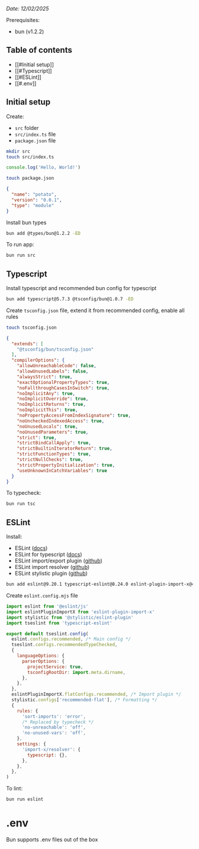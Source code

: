 _Date: 12/02/2025_

Prerequisites:
- bun (v1.2.2)

## Table of contents

- [[#Initial setup]]
- [[#Typescript]]
- [[#ESLint]]
- [[#.env]]
## Initial setup

Create:
- `src` folder
- `src/index.ts` file
- `package.json` file

```bash
mkdir src
touch src/index.ts
```

```typescript
console.log('Hello, World!')
```

```bash
touch package.json
```

```json
{
  "name": "potato",
  "version": "0.0.1",
  "type": "module"
}
```

Install bun types
```bash
bun add @types/bun@1.2.2 -ED
```

To run app:
```bash
bun run src
```

## Typescript

Install typescript and recommended bun config for typescript

```bash
bun add typescript@5.7.3 @tsconfig/bun@1.0.7 -ED
```

Create `tsconfig.json` file, extend it from recommended config, enable all rules
```bash
touch tsconfig.json
```

```json
{
  "extends": [
    "@tsconfig/bun/tsconfig.json"
  ],
  "compilerOptions": {
    "allowUnreachableCode": false,
    "allowUnusedLabels": false,
    "alwaysStrict": true,
    "exactOptionalPropertyTypes": true,
    "noFallthroughCasesInSwitch": true,
    "noImplicitAny": true,
    "noImplicitOverride": true,
    "noImplicitReturns": true,
    "noImplicitThis": true,
    "noPropertyAccessFromIndexSignature": true,
    "noUncheckedIndexedAccess": true,
    "noUnusedLocals": true,
    "noUnusedParameters": true,
    "strict": true,
    "strictBindCallApply": true,
    "strictBuiltinIteratorReturn": true,
    "strictFunctionTypes": true,
    "strictNullChecks": true,
    "strictPropertyInitialization": true,
    "useUnknownInCatchVariables": true
  }
}
```

To typecheck:

```bash
bun run tsc
```
## ESLint

Install:
  * ESLint ([docs](https://eslint.org/docs/latest/use/getting-started))
  * ESLint for typescript ([docs](https://typescript-eslint.io/getting-started))
  * ESLint import/export plugin ([github](https://github.com/un-ts/eslint-plugin-import-x))
  * ESLint import resolver ([github](https://github.com/import-js/eslint-import-resolver-typescript))
  * ESLint stylistic plugin ([github](https://github.com/eslint-stylistic/eslint-stylistic))

```bash
bun add eslint@9.20.1 typescript-eslint@8.24.0 eslint-plugin-import-x@4.6.1 eslint-import-resolver-typescript@3.7.0 @stylistic/eslint-plugin@3.1.0 -ED
```

Create `eslint.config.mjs` file
```js
import eslint from '@eslint/js'
import eslintPluginImportX from 'eslint-plugin-import-x'
import stylistic from '@stylistic/eslint-plugin'
import tseslint from 'typescript-eslint'

export default tseslint.config(
  eslint.configs.recommended, /* Main config */
  tseslint.configs.recommendedTypeChecked,
  {
    languageOptions: {
      parserOptions: {
        projectService: true,
        tsconfigRootDir: import.meta.dirname,
      },
    },
  },
  eslintPluginImportX.flatConfigs.recommended, /* Import plugin */
  stylistic.configs['recommended-flat'], /* Formatting */
  {
    rules: {
      'sort-imports': 'error',
      /* Replaced by typecheck */
      'no-unreachable': 'off',
      'no-unused-vars': 'off',
    },
    settings: {
      'import-x/resolver': {
        typescript: {},
      },
    },
  },
)
```

To lint:
```bash
bun run eslint
```

# .env

Bun supports .env files out of the box